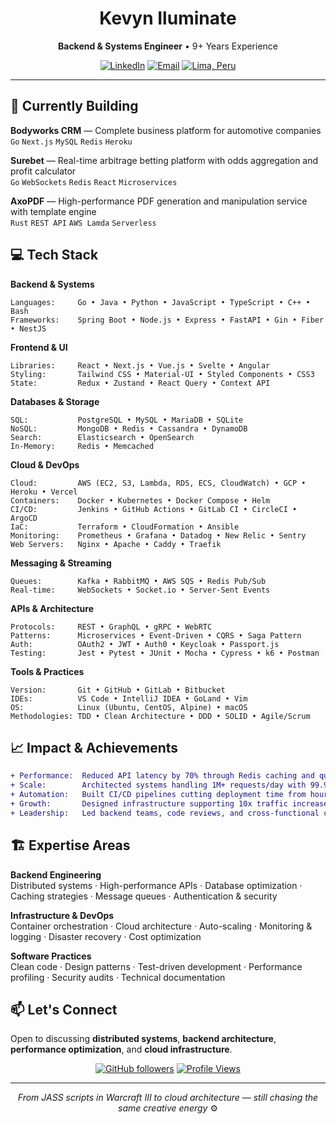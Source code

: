 <div align="center">

# Kevyn Iluminate

**Backend & Systems Engineer** • 9+ Years Experience

[![LinkedIn](https://img.shields.io/badge/LinkedIn-0077B5?style=flat&logo=linkedin&logoColor=white)](https://linkedin.com/in/kevyn24)
[![Email](https://img.shields.io/badge/Email-EA4335?style=flat&logo=gmail&logoColor=white)](mailto:kevyn24ec@gmail.com)
[![Lima, Peru](https://img.shields.io/badge/Lima-Peru-FF0000?style=flat&logo=googlemaps&logoColor=white)](#)

</div>

---

## 🎯 Currently Building

**Bodyworks CRM** — Complete business platform for automotive companies  
`Go` `Next.js` `MySQL` `Redis` `Heroku`

**Surebet** — Real-time arbitrage betting platform with odds aggregation and profit calculator  
`Go` `WebSockets` `Redis` `React` `Microservices`

**AxoPDF** — High-performance PDF generation and manipulation service with template engine  
`Rust` `REST API` `AWS Lamda` `Serverless`

## 💻 Tech Stack

**Backend & Systems**
```
Languages:     Go • Java • Python • JavaScript • TypeScript • C++ • Bash
Frameworks:    Spring Boot • Node.js • Express • FastAPI • Gin • Fiber • NestJS
```

**Frontend & UI**
```
Libraries:     React • Next.js • Vue.js • Svelte • Angular
Styling:       Tailwind CSS • Material-UI • Styled Components • CSS3
State:         Redux • Zustand • React Query • Context API
```

**Databases & Storage**
```
SQL:           PostgreSQL • MySQL • MariaDB • SQLite
NoSQL:         MongoDB • Redis • Cassandra • DynamoDB
Search:        Elasticsearch • OpenSearch
In-Memory:     Redis • Memcached
```

**Cloud & DevOps**
```
Cloud:         AWS (EC2, S3, Lambda, RDS, ECS, CloudWatch) • GCP • Heroku • Vercel
Containers:    Docker • Kubernetes • Docker Compose • Helm
CI/CD:         Jenkins • GitHub Actions • GitLab CI • CircleCI • ArgoCD
IaC:           Terraform • CloudFormation • Ansible
Monitoring:    Prometheus • Grafana • Datadog • New Relic • Sentry
Web Servers:   Nginx • Apache • Caddy • Traefik
```

**Messaging & Streaming**
```
Queues:        Kafka • RabbitMQ • AWS SQS • Redis Pub/Sub
Real-time:     WebSockets • Socket.io • Server-Sent Events
```

**APIs & Architecture**
```
Protocols:     REST • GraphQL • gRPC • WebRTC
Patterns:      Microservices • Event-Driven • CQRS • Saga Pattern
Auth:          OAuth2 • JWT • Auth0 • Keycloak • Passport.js
Testing:       Jest • Pytest • JUnit • Mocha • Cypress • k6 • Postman
```

**Tools & Practices**
```
Version:       Git • GitHub • GitLab • Bitbucket
IDEs:          VS Code • IntelliJ IDEA • GoLand • Vim
OS:            Linux (Ubuntu, CentOS, Alpine) • macOS
Methodologies: TDD • Clean Architecture • DDD • SOLID • Agile/Scrum
```

## 📈 Impact & Achievements

```diff
+ Performance:  Reduced API latency by 70% through Redis caching and query optimization
+ Scale:        Architected systems handling 1M+ requests/day with 99.9% uptime
+ Automation:   Built CI/CD pipelines cutting deployment time from hours to <5 minutes
+ Growth:       Designed infrastructure supporting 10x traffic increase without refactor
+ Leadership:   Led backend teams, code reviews, and cross-functional collaboration
```

## 🏗️ Expertise Areas

**Backend Engineering**  
Distributed systems · High-performance APIs · Database optimization · Caching strategies · Message queues · Authentication & security

**Infrastructure & DevOps**  
Container orchestration · Cloud architecture · Auto-scaling · Monitoring & logging · Disaster recovery · Cost optimization

**Software Practices**  
Clean code · Design patterns · Test-driven development · Performance profiling · Security audits · Technical documentation

## 📫 Let's Connect

Open to discussing **distributed systems**, **backend architecture**, **performance optimization**, and **cloud infrastructure**.

<div align="center">

[![GitHub followers](https://img.shields.io/github/followers/iluminate?style=social)](https://github.com/iluminate)
[![Profile Views](https://komarev.com/ghpvc/?username=iluminate&color=blueviolet&style=flat)](https://github.com/iluminate)

---

*From JASS scripts in Warcraft III to cloud architecture — still chasing the same creative energy* ⚙️

</div>
